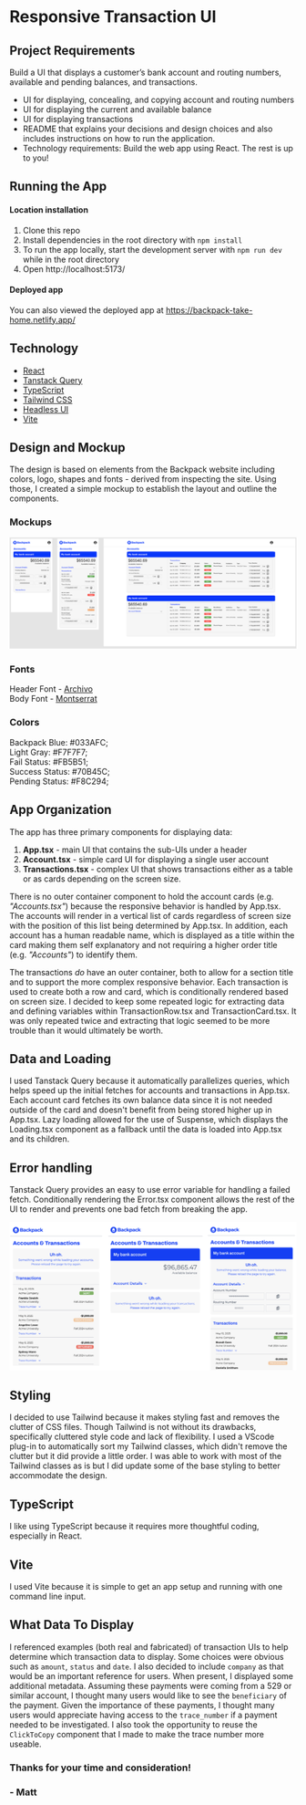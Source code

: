# Responsive Transaction UI

## Project Requirements
Build a UI that displays a customer’s bank account and routing
numbers, available and pending balances, and transactions.

* UI for displaying, concealing, and copying account and routing numbers
* UI for displaying the current and available balance
* UI for displaying transactions
* README that explains your decisions and design choices and also includes instructions
on how to run the application.
* Technology requirements: Build the web app using React. The rest is up to you!

## Running the App
#### Location installation
1. Clone this repo
2. Install dependencies in the root directory with `npm install`
3. To run the app locally, start the development server with `npm run dev` while in the root directory
4. Open http://localhost:5173/
#### Deployed app
You can also viewed the deployed app at https://backpack-take-home.netlify.app/


## Technology
* [React](https://tanstack.com/query/latest)<br />
* [Tanstack Query](https://tanstack.com/query/latest)<br />
* [TypeScript](https://www.typescriptlang.org/)<br />
* [Tailwind CSS](https://tailwindcss.com/)<br />
* [Headless UI](https://headlessui.com/)<br />
* [Vite](https://vite.dev/)<br />


## Design and Mockup
The design is based on elements from the Backpack website including colors, logo, shapes and fonts - derived from inspecting the site. Using those, I created a simple mockup to establish the layout and outline the components.

### Mockups
![App mockups](image-3.png)

### Fonts
Header Font - [Archivo](https://fonts.google.com/specimen/Archivo)<br />
Body Font - [Montserrat](https://fonts.google.com/specimen/Montserrat )

### Colors
Backpack Blue: #033AFC;  
Light Gray: #F7F7F7;  
Fail Status: #FB5B51;  
Success Status: #70B45C;  
Pending Status: #F8C294;  

## App Organization
The app has three primary components for displaying data:
1. **App.tsx** - main UI that contains the sub-UIs under a header
2. **Account.tsx** - simple card UI for displaying a single user account
3. **Transactions.tsx** - complex UI that shows transactions either as a table or as cards depending on the screen size.

There is no outer container component to hold the account cards (e.g. *"Accounts.tsx"*) because the responsive behavior is handled by App.tsx. The accounts will render in a vertical list of cards regardless of screen size with the position of this list being determined by App.tsx. In addition, each account has a human readable name, which is displayed as a title within the card making them self explanatory and not requiring a higher order title (e.g. *"Accounts"*) to identify them.

The transactions *do* have an outer container, both to allow for a section title and to support the more complex responsive behavior. Each transaction is used to create both a row and card, which is conditionally rendered based on screen size. I decided to keep some repeated logic for extracting data and defining variables within TransactionRow.tsx and TransactionCard.tsx. It was only repeated twice and extracting that logic seemed to be more trouble than it would ultimately be worth.

## Data and Loading
I used Tanstack Query because it automatically parallelizes queries, which helps speed up the initial fetches for accounts and transactions in App.tsx. Each account card fetches its own balance data since it is not needed outside of the card and doesn't benefit from being stored higher up in App.tsx. Lazy loading allowed for the use of Suspense, which displays the Loading.tsx component as a fallback until the data is loaded into App.tsx and its children.

## Error handling
Tanstack Query provides an easy to use error variable for handling a failed fetch. Conditionally rendering the Error.tsx component allows the rest of the UI to render and prevents one bad fetch from breaking the app.

![Screenshots of the error components in different locations](image-5.png)

## Styling
I decided to use Tailwind because it makes styling fast and removes the clutter of CSS files. Though Tailwind is not without its drawbacks, specifically cluttered style code and lack of flexibility. I used a VScode plug-in to automatically sort my Tailwind classes, which didn't remove the clutter but it did provide a little order. I was able to work with most of the Tailwind classes as is but I did update some of the base styling to better accommodate the design.

## TypeScript
I like using TypeScript because it requires more thoughtful coding, especially in React.

## Vite
I used Vite because it is simple to get an app setup and running with one command line input.

## What Data To Display
I referenced examples (both real and fabricated) of transaction UIs to help determine which transaction data to display. Some choices were obvious such as `amount`, `status` and `date`. I also decided to include `company` as that would be an important reference for users. When present, I displayed some additional metadata. Assuming these payments were coming from a 529 or similar account, I thought many users would like to see the `beneficiary` of the payment. Given the importance of these payments, I thought many users would appreciate having access to the `trace_number` if a payment needed to be investigated. I also took the opportunity to reuse the `ClickToCopy` component that I made to make the trace number more useable.

### Thanks for your time and consideration!
 ### - Matt
